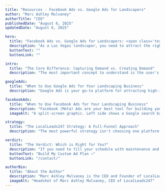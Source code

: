 ```yaml
---
title: "Resources - Facebook Ads vs. Google Ads for Landscapers"
author: "Marc Ashley Mulvaney"
authorTitle: "CEO"
publishedDate: "August 6, 2025"
updatedDate: "August 6, 2025"

hero:
  title: "Facebook Ads vs. Google Ads for Landscapers: <span class='text-accent'>Which is Better for Your Business?</span>"
  description: "As a Las Vegas landscaper, you need to attract the right kind of clients. But should you spend your ad budget on Google or Facebook (Meta)? The answer depends entirely on your goals."
  buttonText: ""
  buttonLink: ""

intro:
  title: "The Core Difference: Capturing Demand vs. Creating Demand"
  description: "The most important concept to understand is the user's mindset on each platform. This is the difference between 'intent' and 'interruption.'<br><br>Google Ads is about capturing existing demand. People go to Google when they have an immediate need or question. They are actively searching for a solution, like 'best landscape designer in Summerlin' or 'sprinkler repair near me.'<br><br>Facebook/Meta Ads is about creating new demand. People are on Facebook to scroll through photos of friends and family. They are not actively looking for a landscaper. Your ad *interrupts* their feed to inspire them and make them aware of a need they didn't know they had."

googleAds:
  title: "When to Use Google Ads for Your Landscaping Business"
  description: "Google Ads is your go-to platform for attracting high-intent, 'ready-to-buy' customers. It's most effective for:<br><br>• Generating leads for specific, need-based services: Think of things like broken irrigation systems, tree trimming, or seasonal yard clean-ups.<br><br>• Capturing clients actively seeking quotes: When a homeowner is searching for 'paver patio cost' or 'outdoor kitchen builders,' you want to be the first result they see.<br><br>• Dominating your local service area: It's perfect for targeting searches that include your specific neighborhoods, like 'landscaper in Henderson.'"

facebookAds:
  title: "When to Use Facebook Ads for Your Landscaping Business"
  description: "Facebook (Meta) Ads are your best tool for building your brand and generating leads for high-end, visual projects. Your beautiful portfolio is your biggest asset here. Facebook is most effective for:<br><br>• Showcasing your best work to affluent homeowners: You can target users by zip code, income level, and interests (like home improvement shows), putting your stunning project photos in front of people who can afford them.<br><br>• Inspiring large-scale projects: A beautiful video of a custom outdoor fireplace or a resort-style pool deck can plant the seed for a homeowner's next big project.<br><br>• Promoting seasonal offers and packages: Use Facebook to promote things like 'Spring Cleanup' packages or 'Fall Planting' specials to your target audience."
  imageAlt: "A split-screen graphic. Left side shows a Google search bar (intent). Right side shows a social media feed with a beautiful landscape photo (inspiration)."

strategy:
  title: "The LocalLeads247 Strategy: A Full-Funnel Approach"
  description: "The most powerful strategy isn't choosing one platform over the other; it's using them together to create a full-funnel marketing system.<br><br>We use stunning, inspirational video and photo ads on **Facebook** to build your brand and create demand among affluent homeowners in your target areas. When those inspired homeowners later go to **Google** to search for a contractor to make their dream a reality, your business is there at the top of the page, ready to capture that demand.<br><br>This integrated approach uses each platform for its greatest strength, creating a predictable system for generating high-ticket landscaping jobs."

verdict:
  title: "The Verdict: Which is Right for You?"
  description: "If you need to fill your schedule with maintenance and repair jobs right now, start with a focused **Google Ads** campaign.<br><br>If you want to build your brand and attract more high-end, six-figure design/build projects, a visually-driven **Facebook Ads** campaign is essential.<br><br>If you want to build a dominant, market-leading landscaping company, you need an integrated strategy that uses **both**.<br><br>Ready to stop guessing and build a custom advertising plan that actually grows your business? Let's create a strategy tailored to your specific goals."
  buttonText: "Build My Custom Ad Plan →"
  buttonLink: "/contact/"

authorBio:
  title: "About the Author"
  description: "Marc Ashley Mulvaney is the CEO and Founder of LocalLeads247. With over 27 years of experience at the forefront of digital marketing and e-commerce, Marc is dedicated to bringing enterprise-level growth strategies to local home service businesses in Las Vegas."
  imageAlt: "Headshot of Marc Ashley Mulvaney, CEO of LocalLeads247"
---
```

